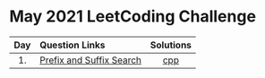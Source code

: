 # May 2021 LeetCoding Challenge

| Day | Question Links                                                                                                                         |                     Solutions                     |
| :-: | :------------------------------------------------------------------------------------------------------------------------------------- | :-----------------------------------------------: |
| 1.  | [Prefix and Suffix Search](https://leetcode.com/explore/challenge/card/may-leetcoding-challenge-2021/598/week-1-may-1st-may-7th/3728/) | [cpp](./01.%20Prefix%20and%20Suffix%20Search.cpp) |
